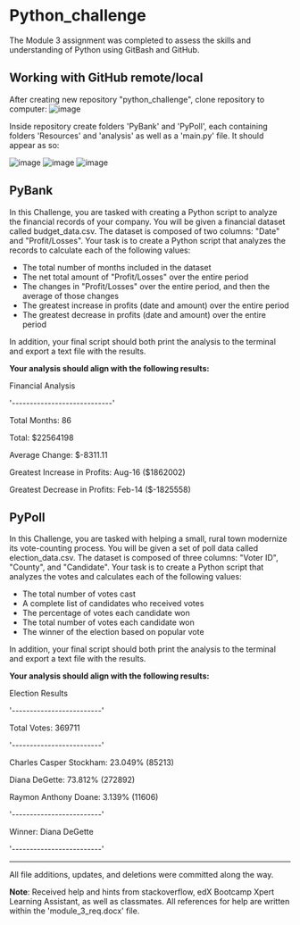 # Python_challenge
The Module 3 assignment was completed to assess the skills and understanding of Python using GitBash and GitHub.

## Working with GitHub remote/local
After creating new repository "python_challenge", clone repository to computer:
![image](https://github.com/MpatiM/python_challenge/assets/159741444/a1ecf2cc-aec8-46a3-b8db-0d2e3a7dca6f)

Inside repository create folders 'PyBank' and 'PyPoll', each containing folders 'Resources' and 'analysis' as well as a 'main.py' file.
It should appear as so:

![image](https://github.com/MpatiM/python_challenge/assets/159741444/8bba5a1a-b6f5-41ed-b055-03fead009992)
![image](https://github.com/MpatiM/python_challenge/assets/159741444/6ca0bc5f-11ab-4c86-9d91-149e61cfe64b)
![image](https://github.com/MpatiM/python_challenge/assets/159741444/0495af17-f501-4372-af55-376706ab2a02)

## PyBank
In this Challenge, you are tasked with creating a Python script to analyze the financial records of your company. You will be given a financial dataset called budget_data.csv. The dataset is composed of two columns: "Date" and "Profit/Losses".
Your task is to create a Python script that analyzes the records to calculate each of the following values:
*	The total number of months included in the dataset
*	The net total amount of "Profit/Losses" over the entire period
*	The changes in "Profit/Losses" over the entire period, and then the average of those changes
*	The greatest increase in profits (date and amount) over the entire period
*	The greatest decrease in profits (date and amount) over the entire period

In addition, your final script should both print the analysis to the terminal and export a text file with the results.

**Your analysis should align with the following results:**

Financial Analysis

'----------------------------'

Total Months: 86

Total: $22564198

Average Change: $-8311.11

Greatest Increase in Profits: Aug-16 ($1862002)

Greatest Decrease in Profits: Feb-14 ($-1825558)

## PyPoll
In this Challenge, you are tasked with helping a small, rural town modernize its vote-counting process.
You will be given a set of poll data called election_data.csv. The dataset is composed of three columns: "Voter ID", "County", and "Candidate". Your task is to create a Python script that analyzes the votes and calculates each of the following values:
* The total number of votes cast
* A complete list of candidates who received votes
* The percentage of votes each candidate won
* The total number of votes each candidate won
* The winner of the election based on popular vote

In addition, your final script should both print the analysis to the terminal and export a text file with the results.

**Your analysis should align with the following results:**

Election Results

'-------------------------'

Total Votes: 369711

'-------------------------'

Charles Casper Stockham: 23.049% (85213)

Diana DeGette: 73.812% (272892)

Raymon Anthony Doane: 3.139% (11606)

'-------------------------'

Winner: Diana DeGette

'-------------------------'

----

All file additions, updates, and deletions were committed along the way.

**Note**: Received help and hints from stackoverflow, edX Bootcamp Xpert Learning Assistant, as well as classmates. All references for help are written within the 'module_3_req.docx' file. 


